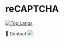 # reCAPTCHA
[![Top Langs](https://github-readme-stats.vercel.app/api/top-langs/?username=H4YI3R)](https://github.com/anuraghazra/github-readme-stats)


📱 Contact
![](https://img.shields.io/badge/Gmail-D14836?style=for-the-badge&logo=gmail&logoColor=white)
